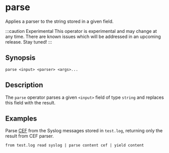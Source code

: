 # parse

Applies a parser to the string stored in a given field.

:::caution Experimental
This operator is experimental and may change at any time. There are known issues
which will be addressed in an upcoming release. Stay tuned!
:::

## Synopsis

```
parse <input> <parser> <args>...
```

## Description

The `parse` operator parses a given `<input>` field of type `string` and
replaces this field with the result.

## Examples

Parse [CEF](../../formats/cef.md) from the Syslog messages stored in `test.log`,
returning only the result from CEF parser.

```
from test.log read syslog | parse content cef | yield content
```
